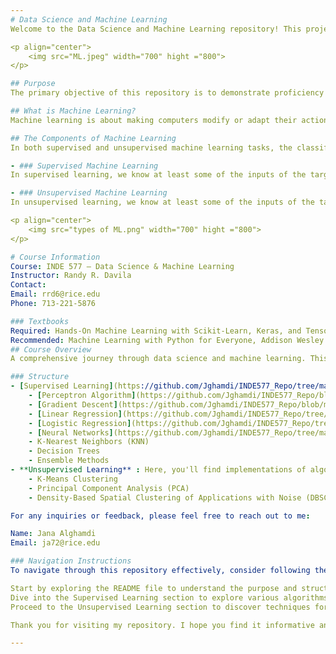 ```yaml
---
# Data Science and Machine Learning
Welcome to the Data Science and Machine Learning repository! This project serves as a culmination of my journey into the realms of data science and machine learning, showcasing a comprehensive understanding and practical application of various algorithms.

<p align="center">
    <img src="ML.jpeg" width="700" hight ="800">
</p>

## Purpose
The primary objective of this repository is to demonstrate proficiency in both supervised and unsupervised learning techniques. Through theoretical explanations and practical implementations, we aim to illustrate the significance of these methodologies in solving real-world problems and extracting valuable insights from data.

## What is Machine Learning?
Machine learning is about making computers modify or adapt their actions so that these actions get more accurate, where accuracy is measured by how well the chosen actions reflect the correct one. In recent years, machine learning has seen an explosion of interest from both academia and industry, though it should be noted that the concept of machine learning has been around since the 1950s. The goal of machine learning is to use data to make predictions on unseen data.

## The Components of Machine Learning
In both supervised and unsupervised machine learning tasks, the classification and regression labels of the data are given by some unknown target function called f. In order for a problem to fall into the realm of machine learning, we can never know the true value of f.

- ### Supervised Machine Learning
In supervised learning, we know at least some of the inputs of the target function as well as some of the associated labels given by the target function.

- ### Unsupervised Machine Learning
In unsupervised learning, we know at least some of the inputs of the target function as well as none of the associated labels given by the target function.

<p align="center">
    <img src="types of ML.png" width="700" hight ="800">
</p>  

# Course Information
Course: INDE 577 – Data Science & Machine Learning  
Instructor: Randy R. Davila  
Contact:  
Email: rrd6@rice.edu  
Phone: 713-221-5876  

### Textbooks
Required: Hands-On Machine Learning with Scikit-Learn, Keras, and TensorFlow, 2nd Edition, by Aurélien Géron
Recommended: Machine Learning with Python for Everyone, Addison Wesley Data & Analytics Series, 2020 Pearson Education, by Mark E. Fenner
## Course Overview
A comprehensive journey through data science and machine learning. This graduate course serves as a holistic introduction, focusing on essential algorithms, data science methodologies, and the complete data processing lifecycle.

### Structure
- [Supervised Learning](https://github.com/Jghamdi/INDE577_Repo/tree/main/Supervised%20Learning) : This section encompasses algorithms and models trained on labeled datasets, including regression and classification techniques. This directory should include subdirectories for the following algorithms:  
    - [Perceptron Algorithm](https://github.com/Jghamdi/INDE577_Repo/blob/b2c1d6c0c6fcd19a66f66b30e8413be06797dc8c/Supervised%20Learning/Perceptron%20Algorithm)
    - [Gradient Descent](https://github.com/Jghamdi/INDE577_Repo/blob/main/Supervised%20Learning/Gradient%20Descent)
    - [Linear Regression](https://github.com/Jghamdi/INDE577_Repo/tree/main/Supervised%20Learning/Gradient%20Descent%20Algorithm)
    - [Logistic Regression](https://github.com/Jghamdi/INDE577_Repo/tree/main/Supervised%20Learning/Logistic%20Regression%20Algorithm)
    - [Neural Networks](https://github.com/Jghamdi/INDE577_Repo/tree/main/Supervised%20Learning/Neural%20Networks%20)
    - K-Nearest Neighbors (KNN)
    - Decision Trees
    - Ensemble Methods
- **Unsupervised Learning** : Here, you'll find implementations of algorithms designed to extract patterns and structures from unlabeled data, such as clustering and dimensionality reduction methods. This directory should be similarly structured with examples relevant to unsupervised learning, including:
    - K-Means Clustering
    - Principal Component Analysis (PCA)
    - Density-Based Spatial Clustering of Applications with Noise (DBSCAN)  

For any inquiries or feedback, please feel free to reach out to me:

Name: Jana Alghamdi  
Email: ja72@rice.edu  

### Navigation Instructions
To navigate through this repository effectively, consider following these steps:

Start by exploring the README file to understand the purpose and structure of the repository.
Dive into the Supervised Learning section to explore various algorithms and their implementations.
Proceed to the Unsupervised Learning section to discover techniques for extracting insights from unlabeled data.

Thank you for visiting my repository. I hope you find it informative and insightful!

---
```


